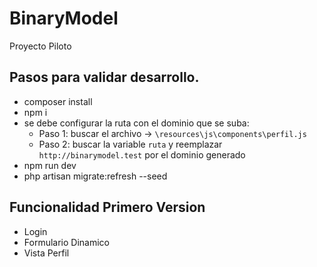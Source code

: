 # BinaryModel
Proyecto Piloto 

## Pasos para validar desarrollo. 
- composer install
- npm i
- se debe configurar la ruta con el dominio que se suba:
    - Paso 1: buscar el archivo -> `\resources\js\components\perfil.js`
    - Paso 2: buscar la variable `ruta` y reemplazar `http://binarymodel.test` por el dominio generado  
- npm run dev
- php artisan migrate:refresh --seed
  
## Funcionalidad Primero Version 
- Login 
- Formulario Dinamico
- Vista Perfil
